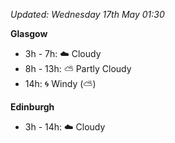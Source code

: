 *Updated: Wednesday 17th May 01:30*

**Glasgow**

* 3h - 7h: :cloud: Cloudy
* 8h - 13h: :partly_sunny: Partly Cloudy
* 14h: :cyclone: Windy (:partly_sunny:)

**Edinburgh**

* 3h - 14h: :cloud: Cloudy

